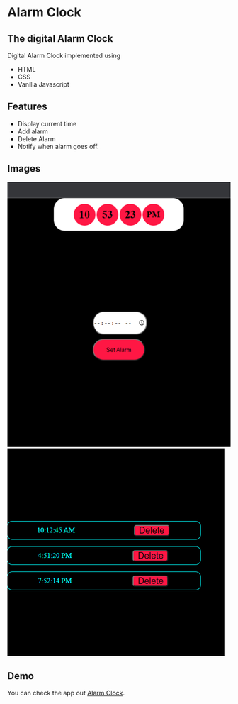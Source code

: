 # Alarm Clock
## The digital Alarm Clock

Digital Alarm Clock implemented using

- HTML
- CSS
- Vanilla Javascript
## Features

- Display current time
- Add alarm
- Delete Alarm
- Notify when alarm goes off.

## Images
![Alarm Clock](images/alarm_1.png)
![Alarm List](images/alarm_2.png)


## Demo
You can check the app out [Alarm Clock](https://alarm-clock-1.mahtab04.repl.co/).


